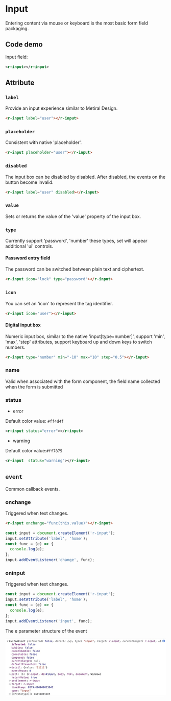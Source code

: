 # Input

Entering content via mouse or keyboard is the most basic form field packaging.

## Code demo

<div style="width:300px;">
    Input field:<r-input></r-input>
</div>

```xml
<r-input></r-input>
```

## Attribute

### `label`

Provide an input experience similar to Metiral Design.

<r-input label="user"></r-input>

```html
<r-input label="user"></r-input>
```

### `placeholder`

Consistent with native 'placeholder'.

<r-input placeholder="user"></r-input>

```html
<r-input placeholder="user"></r-input>
```

### `disabled`

The input box can be disabled by disabled. After disabled, the events on the button become invalid.

<r-input label="user" disabled></r-input>

```html
<r-input label="user" disabled></r-input>
```

### `value`

Sets or returns the value of the 'value' property of the input box.

<r-input value="1234"></r-input>

### `type`

Currently support 'password', 'number' these types, set will appear additional 'ui' controls.

#### Password entry field

The password can be switched between plain text and ciphertext.

<r-input icon="lock" type="password"></r-input>

```html
<r-input icon="lock" type="password"></r-input>
```

### `icon`

You can set an 'icon' to represent the tag identifier.

<r-input icon="user"></r-input>

```html
<r-input icon="user"></r-input>
```

#### Digital input box

Numeric input box, similar to the native 'input[type=number]', support 'min', 'max', 'step' attributes, support keyboard up and down keys to switch numbers.

<r-input type="number" min="-10" max="10" step="0.5" ></r-input>

```html
<r-input type="number" min="-10" max="10" step="0.5"></r-input>
```

### name

Valid when associated with the form component, the field name collected when the form is submitted

### status

- error

Default color value: `#ff4d4f`

<div>
 <r-input status="error"></r-input>
</div>

```xml
<r-input status="error"></r-input>
```

- warning

Default color value:`#ff7875`

<div>
  <r-input status="warning"></r-input>
</div>

```xml
<r-input  status="warning"></r-input>
```

## `event`

Common callback events.

### onchange

Triggered when text changes.

<r-input onchange="console.log(this.value)"></r-input>

```html
<r-input onchange="func(this.value)"></r-input>
```

```js
const input = document.createElement('r-input');
input.setAttribute('label', 'home');
const func = (e) => {
  console.log(e);
};
input.addEventListener('change', func);
```

### oninput

Triggered when text changes.

<r-input oninput="console.log(this.value)"></r-input>

```js
const input = document.createElement('r-input');
input.setAttribute('label', 'home');
const func = (e) => {
  console.log(e);
};
input.addEventListener('input', func);
```

The e parameter structure of the event

![input method](../../../assets/ranui/input-input.jpg)
